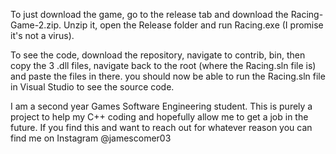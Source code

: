 To just download the game, go to the release tab and download the Racing-Game-2.zip. Unzip it, open the Release folder and run Racing.exe (I promise it's not a virus).

To see the code, download the repository, navigate to contrib, bin, then copy the 3 .dll files, navigate back to the root (where the Racing.sln file is) and paste the files in there. you should now be able to run the Racing.sln file in Visual Studio to see the source code.

I am a second year Games Software Engineering student. This is purely a project to help my C++ coding and hopefully allow me to get a job in the future. If you find this and want to reach out for whatever reason you can find me on Instagram @jamescomer03
